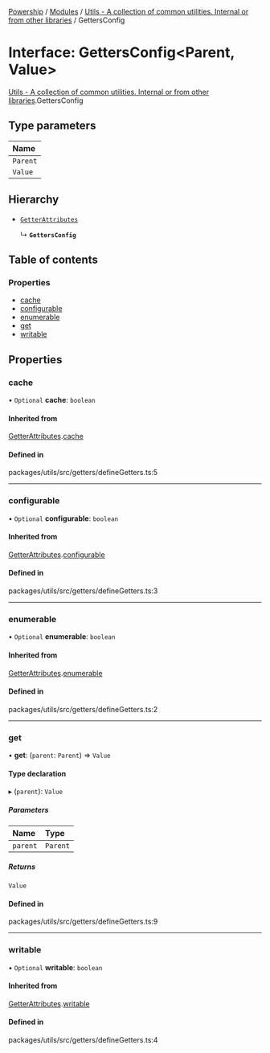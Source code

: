[Powership](../README.md) / [Modules](../modules.md) / [Utils - A collection of common utilities. Internal or from other libraries](../modules/Utils___A_collection_of_common_utilities__Internal_or_from_other_libraries.md) / GettersConfig

# Interface: GettersConfig<Parent, Value\>

[Utils - A collection of common utilities. Internal or from other libraries](../modules/Utils___A_collection_of_common_utilities__Internal_or_from_other_libraries.md).GettersConfig

## Type parameters

| Name |
| :------ |
| `Parent` |
| `Value` |

## Hierarchy

- [`GetterAttributes`](Utils___A_collection_of_common_utilities__Internal_or_from_other_libraries.GetterAttributes.md)

  ↳ **`GettersConfig`**

## Table of contents

### Properties

- [cache](Utils___A_collection_of_common_utilities__Internal_or_from_other_libraries.GettersConfig.md#cache)
- [configurable](Utils___A_collection_of_common_utilities__Internal_or_from_other_libraries.GettersConfig.md#configurable)
- [enumerable](Utils___A_collection_of_common_utilities__Internal_or_from_other_libraries.GettersConfig.md#enumerable)
- [get](Utils___A_collection_of_common_utilities__Internal_or_from_other_libraries.GettersConfig.md#get)
- [writable](Utils___A_collection_of_common_utilities__Internal_or_from_other_libraries.GettersConfig.md#writable)

## Properties

### cache

• `Optional` **cache**: `boolean`

#### Inherited from

[GetterAttributes](Utils___A_collection_of_common_utilities__Internal_or_from_other_libraries.GetterAttributes.md).[cache](Utils___A_collection_of_common_utilities__Internal_or_from_other_libraries.GetterAttributes.md#cache)

#### Defined in

packages/utils/src/getters/defineGetters.ts:5

___

### configurable

• `Optional` **configurable**: `boolean`

#### Inherited from

[GetterAttributes](Utils___A_collection_of_common_utilities__Internal_or_from_other_libraries.GetterAttributes.md).[configurable](Utils___A_collection_of_common_utilities__Internal_or_from_other_libraries.GetterAttributes.md#configurable)

#### Defined in

packages/utils/src/getters/defineGetters.ts:3

___

### enumerable

• `Optional` **enumerable**: `boolean`

#### Inherited from

[GetterAttributes](Utils___A_collection_of_common_utilities__Internal_or_from_other_libraries.GetterAttributes.md).[enumerable](Utils___A_collection_of_common_utilities__Internal_or_from_other_libraries.GetterAttributes.md#enumerable)

#### Defined in

packages/utils/src/getters/defineGetters.ts:2

___

### get

• **get**: (`parent`: `Parent`) => `Value`

#### Type declaration

▸ (`parent`): `Value`

##### Parameters

| Name | Type |
| :------ | :------ |
| `parent` | `Parent` |

##### Returns

`Value`

#### Defined in

packages/utils/src/getters/defineGetters.ts:9

___

### writable

• `Optional` **writable**: `boolean`

#### Inherited from

[GetterAttributes](Utils___A_collection_of_common_utilities__Internal_or_from_other_libraries.GetterAttributes.md).[writable](Utils___A_collection_of_common_utilities__Internal_or_from_other_libraries.GetterAttributes.md#writable)

#### Defined in

packages/utils/src/getters/defineGetters.ts:4
